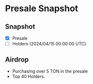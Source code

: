 # Presale Snapshot

## Snapshot
- [x] Presale
- [ ] Holders (2024/04/15 00:00:00 UTC)

## Airdrop

* Purchasing over 5 TON in the presale
* Top 40 Holders.
